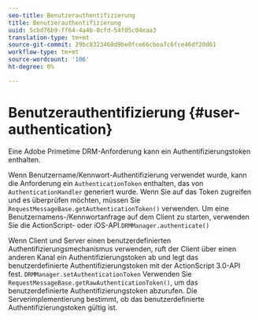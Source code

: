 ```yaml
---
seo-title: Benutzerauthentifizierung
title: Benutzerauthentifizierung
uuid: 5cbd76b9-ff64-4a4b-8cfd-54f05c04eaa3
translation-type: tm+mt
source-git-commit: 29bc8323460d9be0fce66cbea7c6fce46df20d61
workflow-type: tm+mt
source-wordcount: '106'
ht-degree: 0%

---
```



# Benutzerauthentifizierung {#user-authentication}

Eine Adobe Primetime DRM-Anforderung kann ein Authentifizierungstoken enthalten.

Wenn Benutzername/Kennwort-Authentifizierung verwendet wurde, kann die Anforderung ein `AuthenticationToken` enthalten, das von `AuthenticationHandler` generiert wurde. Wenn Sie auf das Token zugreifen und es überprüfen möchten, müssen Sie `RequestMessageBase.getAuthenticationToken()` verwenden. Um eine Benutzernamens-/Kennwortanfrage auf dem Client zu starten, verwenden Sie die ActionScript- oder iOS-API.`DRMManager.authenticate()`

Wenn Client und Server einen benutzerdefinierten Authentifizierungsmechanismus verwenden, ruft der Client über einen anderen Kanal ein Authentifizierungstoken ab und legt das benutzerdefinierte Authentifizierungstoken mit der ActionScript 3.0-API fest. `DRMManager.setAuthenticationToken` Verwenden Sie `RequestMessageBase.getRawAuthenticationToken()`, um das benutzerdefinierte Authentifizierungstoken abzurufen. Die Serverimplementierung bestimmt, ob das benutzerdefinierte Authentifizierungstoken gültig ist.
